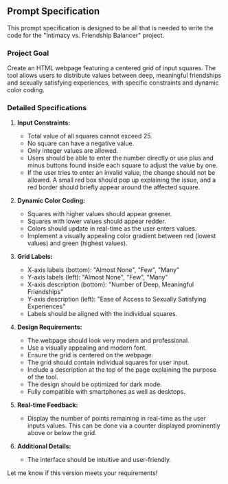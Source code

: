 ## Prompt Specification

This prompt specification is designed to be all that is needed to write the code for the "Intimacy vs. Friendship Balancer" project.

### Project Goal

Create an HTML webpage featuring a centered grid of input squares. The tool allows users to distribute values between deep, meaningful friendships and sexually satisfying experiences, with specific constraints and dynamic color coding.

### Detailed Specifications

1. **Input Constraints:**
   - Total value of all squares cannot exceed 25.
   - No square can have a negative value.
   - Only integer values are allowed.
   - Users should be able to enter the number directly or use plus and minus buttons found inside each square to adjust the value by one.
   - If the user tries to enter an invalid value, the change should not be allowed. A small red box should pop up explaining the issue, and a red border should briefly appear around the affected square.

2. **Dynamic Color Coding:**
   - Squares with higher values should appear greener.
   - Squares with lower values should appear redder.
   - Colors should update in real-time as the user enters values.
   - Implement a visually appealing color gradient between red (lowest values) and green (highest values).

3. **Grid Labels:**
   - X-axis labels (bottom): "Almost None", "Few", "Many"
   - Y-axis labels (left): "Almost None", "Few", "Many"
   - X-axis description (bottom): "Number of Deep, Meaningful Friendships"
   - Y-axis description (left): "Ease of Access to Sexually Satisfying Experiences"
   - Labels should be aligned with the individual squares.

4. **Design Requirements:**
   - The webpage should look very modern and professional.
   - Use a visually appealing and modern font.
   - Ensure the grid is centered on the webpage.
   - The grid should contain individual squares for user input.
   - Include a description at the top of the page explaining the purpose of the tool.
   - The design should be optimized for dark mode.
   - Fully compatible with smartphones as well as desktops.

5. **Real-time Feedback:**
   - Display the number of points remaining in real-time as the user inputs values. This can be done via a counter displayed prominently above or below the grid.

6. **Additional Details:**
   - The interface should be intuitive and user-friendly.

Let me know if this version meets your requirements!
